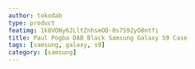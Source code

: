 ```yaml
---
author: tokodab
type: product
featimg: 1k8VONy62LltZnhsmOD-0s7S9ZyO8ntfi
title: Paul Pogba DAB Black Samsung Galaxy S9 Case
tags: [samsung, galaxy, s9]
category: [samsung]
---
```

